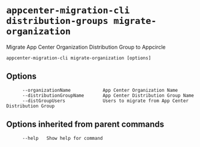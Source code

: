 # `appcenter-migration-cli distribution-groups migrate-organization`

Migrate App Center Organization Distribution Group to Appcircle

```plaintext
appcenter-migration-cli migrate-organization [options]
```

## Options

```plaintext
      --organizationName            App Center Organization Name
      --distributionGroupName       App Center Distribution Group Name
      --distGroupUsers              Users to migrate from App Center Distribution Group
```

## Options inherited from parent commands

```plaintext
      --help   Show help for command
```
